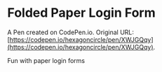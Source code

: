 # Folded Paper Login Form

A Pen created on CodePen.io. Original URL: [https://codepen.io/hexagoncircle/pen/XWJGQqy](https://codepen.io/hexagoncircle/pen/XWJGQqy).

Fun with paper login forms